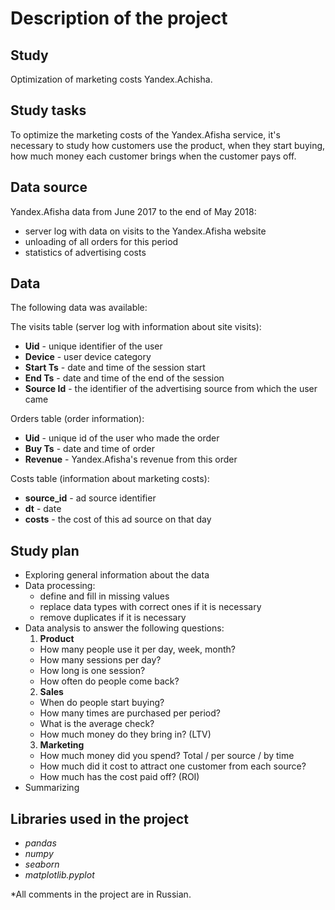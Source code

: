 # Description of the project

## Study
Optimization of marketing costs Yandex.Achisha.

## Study tasks
To optimize the marketing costs of the Yandex.Afisha service, it's necessary to study how customers use the product, when they start buying, how much money each customer brings when the customer pays off.

## Data source
Yandex.Afisha data from June 2017 to the end of May 2018:
- server log with data on visits to the Yandex.Afisha website
- unloading of all orders for this period
- statistics of advertising costs

## Data
The following data was available:

The visits table (server log with information about site visits):

- **Uid** - unique identifier of the user
- **Device** - user device category
- **Start Ts** - date and time of the session start
- **End Ts** - date and time of the end of the session
- **Source Id** - the identifier of the advertising source from which the user came

Orders table (order information):

- **Uid** - unique id of the user who made the order
- **Buy Ts** - date and time of order
- **Revenue** - Yandex.Afisha's revenue from this order

Costs table (information about marketing costs):

- **source_id** - ad source identifier
- **dt** - date
- **costs** - the cost of this ad source on that day

## Study plan

- Exploring general information about the data
- Data processing:
    - define and fill in missing values
    - replace data types with correct ones if it is necessary
    - remove duplicates if it is necessary
- Data analysis to answer the following questions:
    1. **Product**
     - How many people use it per day, week, month?
     - How many sessions per day?
     - How long is one session?
     - How often do people come back?
    2. **Sales**
     - When do people start buying?
     - How many times are purchased per period?
     - What is the average check?
     - How much money do they bring in? (LTV)
    3. **Marketing**
     - How much money did you spend? Total / per source / by time
     - How much did it cost to attract one customer from each source?
     - How much has the cost paid off? (ROI)
- Summarizing

## Libraries used in the project

- *pandas*
- *numpy*
- *seaborn*
- *matplotlib.pyplot*

*All comments in the project are in Russian.